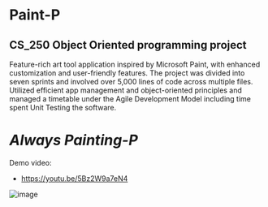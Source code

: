 # Paint-P
## CS_250 Object Oriented programming project 

Feature-rich art tool application inspired by Microsoft Paint, with enhanced customization and user-friendly features. The project was divided into seven sprints and involved over 5,000 lines of code across multiple files. Utilized efficient app management and object-oriented principles and managed a timetable under the Agile Development Model including time spent Unit Testing the software.





# ***Always Painting-P***



Demo video:
* https://youtu.be/5Bz2W9a7eN4


![image](https://github.com/user-attachments/assets/eeb359e9-59b7-4c1f-b46f-89634decbbde)
